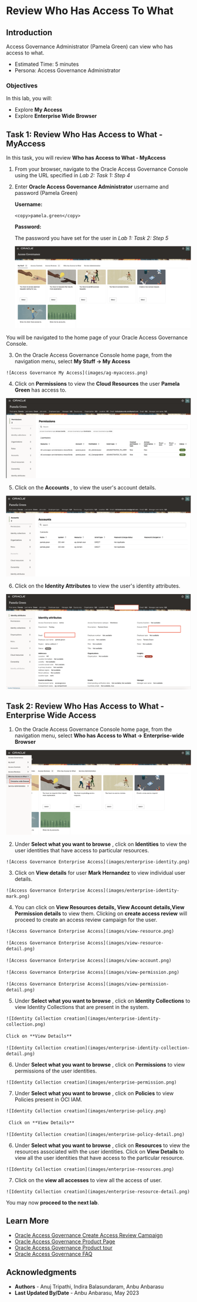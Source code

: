 # Review Who Has Access To What

## Introduction

Access Governance Administrator (Pamela Green) can view who has access to what. 

* Estimated Time: 5 minutes
* Persona: Access Governance Administrator

### Objectives

In this lab, you will:

* Explore **My Access**
* Explore **Enterprise Wide Browser**


## Task 1: Review Who Has Access to What - MyAccess

  In this task, you will review **Who has Access to What - MyAccess**


1. From your browser, navigate to the Oracle Access Governance Console using the URL specified in *Lab 2: Task 1: Step 4* 


2. Enter **Oracle Access Governance Administrator** username and password (Pamela Green)

    **Username:**
    ```
    <copy>pamela.green</copy>
    ```

    **Password:**
    
    The password you have set for the user in *Lab 1: Task 2: Step 5*
    

     ![Access Governance Homepage](images/ag-home-page.png)

     
  You will be navigated to the home page of your Oracle Access Governance Console.

  3. On the Oracle Access Governance Console home page, from the navigation menu, select **My Stuff -> My Access** 

    ![Access Governance My Access](images/ag-myaccess.png)


  4. Click on **Permissions** to view the **Cloud Resources** the user **Pamela Green** has access to. 

  ![Access Governance My Access Page](images/pamela-green-permission.png)

  5. Click on the **Accounts** , to view the user's account details. 

  ![Access Governance Homepage](images/pamela-green-accounts.png)

  6.  Click on the **Identity Attributes** to view the user's identity attributes.

  ![Access Governance Homepage](images/pamela-identity-attributes.png)



## Task 2: Review Who Has Access to What -  Enterprise Wide Access

  1. On the Oracle Access Governance Console home page, from the navigation menu, select **Who has Access to What -> Enterprise-wide Browser** 


  ![Access Governance Enterprise Access](images/navigate-enterprise.png)


  2. Under **Select what you want to browse** , click on **Identities** to view the user identities that have access to particular resources. 


    ![Access Governance Enterprise Access](images/enterprise-identity.png)

  3. Click on **View details** for user **Mark Hernandez** to view individual user details.

    ![Access Governance Enterprise Access](images/enterprise-identity-mark.png)

  4. You can click on **View Resources details, View Account details,View Permission details** to view them. Clicking on **create access review** will proceed to create an access review campaign for the user. 

    ![Access Governance Enterprise Access](images/view-resource.png)

    ![Access Governance Enterprise Access](images/view-resource-detail.png)

    ![Access Governance Enterprise Access](images/view-account.png)

    ![Access Governance Enterprise Access](images/view-permission.png)

    ![Access Governance Enterprise Access](images/view-permission-detail.png)


  5. Under **Select what you want to browse** , click on **Identity Collections** to view Identity Collections that are present in the system. 

    ![Identity Collection creation](images/enterprise-identity-collection.png)

    Click on **View Details** 

    ![Identity Collection creation](images/enterprise-identity-collection-detail.png)

  6. Under **Select what you want to browse** , click on **Permissions** to view permissions of the user identities.  
   

    ![Identity Collection creation](images/enterprise-permission.png)


  7. Under **Select what you want to browse** , click on **Policies** to view Policies present in OCI IAM.  

    ![Identity Collection creation](images/enterprise-policy.png)

     Click on **View Details**

    ![Identity Collection creation](images/enterprise-policy-detail.png)

  6. Under **Select what you want to browse** , click on **Resources** to view the resources associated with the user identities. Click on **View Details** to view all the user identities that have access to the particular resource.  

    ![Identity Collection creation](images/enterprise-resources.png)

 
  7. Click on the **view all accesses** to view all the access of user. 

    ![Identity Collection creation](images/enterprise-resource-detail.png)



  You may now **proceed to the next lab**. 

## Learn More

* [Oracle Access Governance Create Access Review Campaign](https://docs.oracle.com/en/cloud/paas/access-governance/pdapg/index.html)
* [Oracle Access Governance Product Page](https://www.oracle.com/security/cloud-security/access-governance/)
* [Oracle Access Governance Product tour](https://www.oracle.com/webfolder/s/quicktours/paas/pt-sec-access-governance/index.html)
* [Oracle Access Governance FAQ](https://www.oracle.com/security/cloud-security/access-governance/faq/)

## Acknowledgments
* **Authors** - Anuj Tripathi, Indira Balasundaram, Anbu Anbarasu 
* **Last Updated By/Date** - Anbu Anbarasu, May 2023
